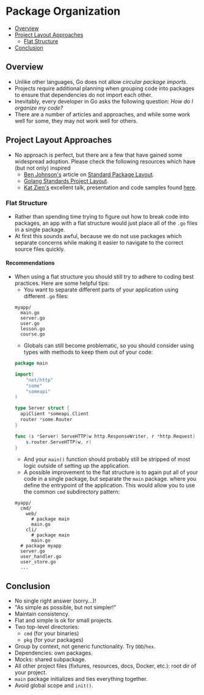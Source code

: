 # Package Organization

- [Overview](#overview)
- [Project Layout Approaches](#project-layout-approaches)
    - [Flat Structure](#flat-structure)
- [Conclusion](#conclusion)

## Overview

- Unlike other languages, Go does not allow _circular package imports_.
- Projects require additional planning when grouping code into packages to ensure that dependencies do not import each
  other.
- Inevitably, every developer in Go asks the following question: _How do I organize my code?_
- There are a number of articles and approaches, and while some work well for some, they may not work well for others.

## Project Layout Approaches

- No approach is perfect, but there are a few that have gained some widespread adoption. Please check the following 
  resources which have (but not only) inspired
    - [Ben Johnson's](https://twitter.com/benbjohnson) article on
      [Standard Package Layout](https://medium.com/@benbjohnson/standard-package-layout-7cdbc8391fc1).
    - [Golang Standards Project Layout](https://github.com/golang-standards/project-layout).
    - [Kat Zien's](https://twitter.com/kasiazien) excellent talk, presentation and code samples found
      [here](https://github.com/katzien/go-structure-examples).

### Flat Structure

- Rather than spending time trying to figure out how to break code into packages, an app with a flat structure would
  just place all of the `.go` files in a single package.
- At first this sounds awful, because we do not use packages which separate concerns while making it easier to navigate
  to the correct source files quickly.

#### Recommendations

- When using a flat structure you should still try to adhere to coding best practices. Here are some helpful tips:
    - You want to separate different parts of your application using different `.go` files:
    ```
    myapp/
      main.go
      server.go
      user.go
      lesson.go
      course.go
    ```
    - Globals can still become problematic, so you should consider using types with methods to keep them out of your
      code:
    ```go
    package main 
  
    import(
        "net/http"
        "some"
        "someapi"
    )

    type Server struct {
      apiClient *someapi.Client
      router *some.Router
    }

    func (s *Server) ServeHTTP(w http.ResponseWriter, r *http.Request) {
        s.router.ServeHTTP(w, r)
    }
    ```
    - And your `main()` function should probably still be stripped of most logic outside of setting up the application.
    - A possible improvement to the flat structure is to again put all of your code in a single package, but separate
      the `main` package. where you define the entrypoint of the application. This would allow you to use the common
      `cmd` subdirectory pattern:
    ```
    myapp/
      cmd/
        web/
          # package main
          main.go
        cli/
          # package main
          main.go
      # package myapp
      server.go
      user_handler.go
      user_store.go
      ...
    ```

## Conclusion

- No single right answer (sorry...)!
- "As simple as possible, but not simpler!"
- Maintain consistency.
- Flat and simple is ok for small projects.
- Two top-level directories:
    - `cmd` (for your binaries)
    - `pkg` (for your packages)
- Group by context, not generic functionality. Try `DDD`/`hex`.
- Dependencies: own packages.
- Mocks: shared subpackage.
- All other project files (fixtures, resources, docs, Docker, etc.): root dir of your project.
- `main` package initializes and ties everything together.
- Avoid global scope and `init()`.